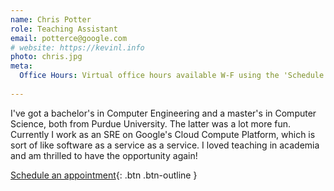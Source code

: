 ```yaml
---
name: Chris Potter
role: Teaching Assistant
email: potterce@google.com
# website: https://kevinl.info
photo: chris.jpg
meta:
  Office Hours: Virtual office hours available W-F using the 'Schedule an appointment' button. Please try to schedule at least 2 hours in advance.
  
---
```


I've got a bachelor's in Computer Engineering and a master's in Computer Science, both from Purdue University. The latter was a lot more fun. Currently I work as an SRE on Google's Cloud Compute Platform, which is sort of like software as a service as a service. I loved teaching in academia and am thrilled to have the opportunity again!

[Schedule an appointment](https://calendar.app.google/u6KjLCfgj4hB8x7N6){: .btn .btn-outline }
